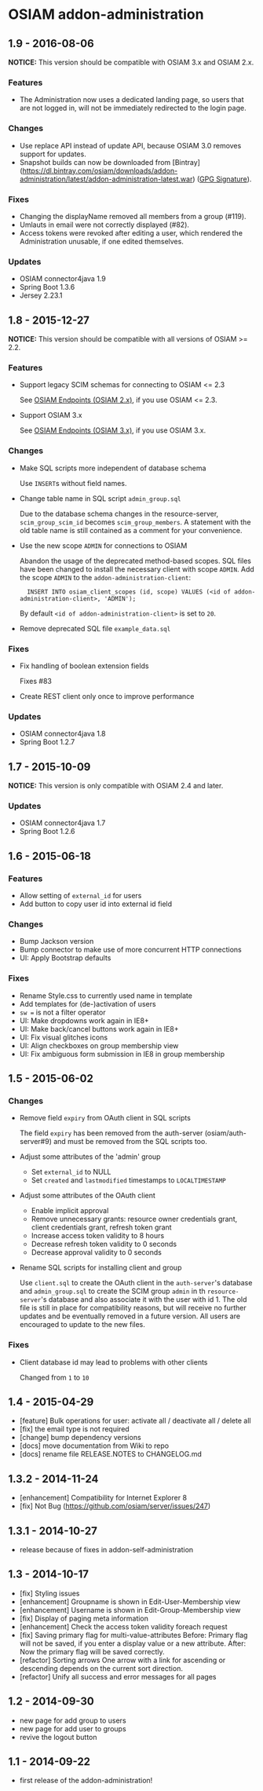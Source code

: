 # OSIAM addon-administration

## 1.9 - 2016-08-06

**NOTICE:** This version should be compatible with OSIAM 3.x and OSIAM 2.x.

### Features

- The Administration now uses a dedicated landing page, so users that are not logged in, will not be
  immediately redirected to the login page.

### Changes

- Use replace API instead of update API, because OSIAM 3.0 removes support for updates.
- Snapshot builds can now be downloaded from [Bintray]
  (https://dl.bintray.com/osiam/downloads/addon-administration/latest/addon-administration-latest.war)
  ([GPG Signature](https://dl.bintray.com/osiam/downloads/addon-administration/latest/addon-administration-latest.war.asc)).

### Fixes

- Changing the displayName removed all members from a group (#119).
- Umlauts in email were not correctly displayed (#82).
- Access tokens were revoked after editing a user, which rendered the Administration unusable, if
  one edited themselves.

### Updates

- OSIAM connector4java 1.9
- Spring Boot 1.3.6
- Jersey 2.23.1

## 1.8 - 2015-12-27

**NOTICE:** This version should be compatible with all versions of OSIAM >= 2.2.

### Features

- Support legacy SCIM schemas for connecting to OSIAM <= 2.3

    See [OSIAM Endpoints (OSIAM 2.x)](README.md#osiam-endpoints-osiam-2x), if you use OSIAM <= 2.3.

- Support OSIAM 3.x

    See [OSIAM Endpoints (OSIAM 3.x)](README.md#osiam-endpoints-osiam-3x), if you use OSIAM 3.x.

### Changes

- Make SQL scripts more independent of database schema

    Use `INSERT`s without field names.

- Change table name in SQL script `admin_group.sql`

    Due to the database schema changes in the resource-server, `scim_group_scim_id` becomes `scim_group_members`.
    A statement with the old table name is still contained as a comment for your convenience.

- Use the new scope `ADMIN` for connections to OSIAM

    Abandon the usage of the deprecated method-based scopes.
    SQL files have been changed to install the necessary client with scope `ADMIN`.
    Add the scope `ADMIN` to the `addon-administration-client`:

        INSERT INTO osiam_client_scopes (id, scope) VALUES (<id of addon-administration-client>, 'ADMIN');

    By default `<id of addon-administration-client>` is set to `20`.

- Remove deprecated SQL file `example_data.sql`

### Fixes

- Fix handling of boolean extension fields

    Fixes #83

- Create REST client only once to improve performance

### Updates

- OSIAM connector4java 1.8
- Spring Boot 1.2.7

## 1.7 - 2015-10-09

**NOTICE:** This version is only compatible with OSIAM 2.4 and later.

### Updates

- OSIAM connector4java 1.7
- Spring Boot 1.2.6

## 1.6 - 2015-06-18

### Features

- Allow setting of `external_id` for users
- Add button to copy user id into external id field

### Changes

- Bump Jackson version
- Bump connector to make use of more concurrent HTTP connections
- UI: Apply Bootstrap defaults

### Fixes

- Rename Style.css to currently used name in template
- Add templates for (de-)activation of users
- `sw =` is not a filter operator
- UI: Make dropdowns work again in IE8+
- UI: Make back/cancel buttons work again in IE8+
- UI: Fix visual glitches icons
- UI: Align checkboxes on group membership view
- UI: Fix ambiguous form submission in IE8 in group membership

## 1.5 - 2015-06-02

### Changes

- Remove field `expiry` from OAuth client in SQL scripts

    The field `expiry` has been removed from the auth-server (osiam/auth-server#9)
    and must be removed from the SQL scripts too.

- Adjust some attributes of the 'admin' group

    - Set `external_id` to NULL
    - Set `created` and `lastmodified` timestamps to `LOCALTIMESTAMP`

- Adjust some attributes of the OAuth client

    - Enable implicit approval
    - Remove unnecessary grants: resource owner credentials grant, client
      credentials grant, refresh token grant
    - Increase access token validity to 8 hours
    - Decrease refresh token validity to 0 seconds
    - Decrease approval validity to 0 seconds

- Rename SQL scripts for installing client and group

    Use `client.sql` to create the OAuth client in the `auth-server`'s database
    and `admin_group.sql` to create the SCIM group `admin` in th
    `resource-server`'s database and also associate it with the user with id 1.
    The old file is still in place for compatibility reasons, but will receive
    no further updates and be eventually removed in a future version. All users
    are encouraged to update to the new files.

### Fixes

- Client database id may lead to problems with other clients

    Changed from `1` to `10`

## 1.4 - 2015-04-29
- [feature] Bulk operations for user: activate all / deactivate all / delete all
- [fix] the email type is not required
- [change] bump dependency versions
- [docs] move documentation from Wiki to repo
- [docs] rename file RELEASE.NOTES to CHANGELOG.md

## 1.3.2 - 2014-11-24
- [enhancement] Compatibility for Internet Explorer 8
- [fix] Not Bug (https://github.com/osiam/server/issues/247)

## 1.3.1 - 2014-10-27
- release because of fixes in addon-self-administration

## 1.3 - 2014-10-17
- [fix] Styling issues
- [enhancement] Groupname is shown in Edit-User-Membership view
- [enhancement] Username is shown in Edit-Group-Membership view
- [fix] Display of paging meta information
- [enhancement] Check the access token validity foreach request
- [fix] Saving primary flag for multi-value-attributes
  Before: Primary flag will not be saved, if you enter a display value or a new attribute.
  After: Now the primary flag will be saved correctly.
- [refactor] Sorting arrows
  One arrow with a link for ascending or descending depends on the current sort direction.
- [refactor] Unify all success and error messages for all pages

## 1.2 - 2014-09-30
- new page for add group to users
- new page for add user to groups
- revive the logout button

## 1.1 - 2014-09-22
- first release of the addon-administration!
